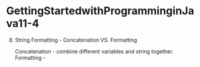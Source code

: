 # GettingStartedwithProgramminginJava11-4

8. String Formatting - Concatenation VS. Formatting

    Concatenation - combine different variables and string together.
    Formatting - 
